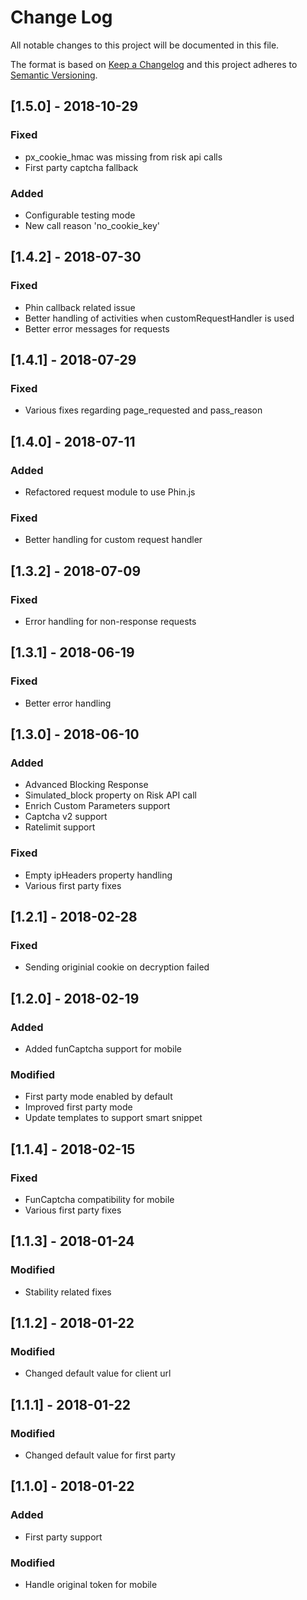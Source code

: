 # Change Log

All notable changes to this project will be documented in this file.

The format is based on [Keep a Changelog](http://keepachangelog.com/)
and this project adheres to [Semantic Versioning](http://semver.org/).

## [1.5.0] - 2018-10-29
### Fixed
- px_cookie_hmac was missing from risk api calls
- First party captcha fallback

### Added
- Configurable testing mode
- New call reason 'no_cookie_key'

## [1.4.2] - 2018-07-30
### Fixed
- Phin callback related issue
- Better handling of activities when customRequestHandler is used
- Better error messages for requests

## [1.4.1] - 2018-07-29
### Fixed
- Various fixes regarding page_requested and pass_reason

## [1.4.0] - 2018-07-11
### Added
- Refactored request module to use Phin.js

### Fixed
- Better handling for custom request handler

## [1.3.2] - 2018-07-09
### Fixed
- Error handling for non-response requests

## [1.3.1] - 2018-06-19
### Fixed
- Better error handling

## [1.3.0] - 2018-06-10
### Added
- Advanced Blocking Response
- Simulated_block property on Risk API call
- Enrich Custom Parameters support
- Captcha v2 support
- Ratelimit support

### Fixed
- Empty ipHeaders property handling
- Various first party fixes

## [1.2.1] - 2018-02-28
### Fixed
- Sending originial cookie on decryption failed

## [1.2.0] - 2018-02-19
### Added
- Added funCaptcha support for mobile
### Modified
- First party mode enabled by default
- Improved first party mode
- Update templates to support smart snippet

## [1.1.4] - 2018-02-15
### Fixed
- FunCaptcha compatibility for mobile
- Various first party fixes

## [1.1.3] - 2018-01-24
### Modified
- Stability related fixes

## [1.1.2] - 2018-01-22
### Modified
- Changed default value for client url

## [1.1.1] - 2018-01-22
### Modified
- Changed default value for first party

## [1.1.0] - 2018-01-22
### Added
- First party support
### Modified
- Handle original token for mobile
